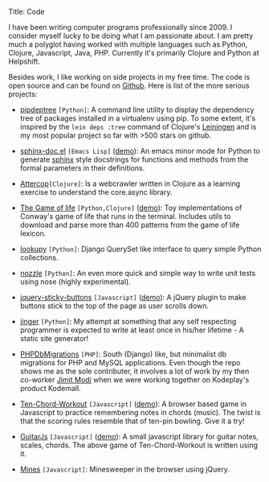 Title: Code

I have been writing computer programs professionally since 2009. I
consider myself lucky to be doing what I am passionate about. I am
pretty much a polyglot having worked with multiple languages such as
Python, Clojure, Javascript, Java, PHP. Currently it's primarily
Clojure and Python at Helpshift.

Besides work, I like working on side projects in my free time. The
code is open source and can be found on
[Github](https://github.com/naiquevin). Here is list of the more
serious projects:

* [pipdeptree](https://github.com/naiquevin/pipdeptree) `[Python]`: A
  command line utility to display the dependency tree of packages
  installed in a virtualenv using pip. To some extent, it's inspired
  by the `lein deps :tree` command of Clojure's
  [Leiningen](http://leiningen.org/) and is my most popular project so
  far with >500 stars on github.

* [sphinx-doc.el](https://github.com/naiquevin/sphinx-doc.el)
  `[Emacs Lisp]`
  ([demo](https://github.com/naiquevin/sphinx-doc.el/blob/master/demo.gif)):
  An emacs minor mode for Python to generate
  [sphinx](http://sphinx-doc.org/) style docstrings for functions and
  methods from the formal parameters in their definitions.

* [Attercop](https://github.com/naiquevin/attercop)`[Clojure]`: Is a
  webcrawler written in Clojure as a learning exercise to understand
  the core.async library.

* [The Game of life](https://github.com/naiquevin/game-of-life)
  `[Python,Clojure]`
  ([demo](https://github.com/naiquevin/game-of-life/blob/master/pulshuttle_V.gif)):
  Toy implementations of Conway's game of life that runs in the
  terminal. Includes utils to download and parse more than 400
  patterns from the game of life lexicon.

* [lookupy](https://github.com/naiquevin/lookupy) `[Python]`: Django
  QuerySet like interface to query simple Python collections.

* [nozzle](https://github.com/naiquevin/nozzle) `[Python]`: An even
  more quick and simple way to write unit tests using nose (highly
  experimental).

* [jquery-sticky-buttons](https://github.com/naiquevin/jquery-sticky-buttons)
  `[Javascript]`
  ([demo](http://naiquevin.github.com/jquery-sticky-buttons/)): A
  jQuery plugin to make buttons stick to the top of the page as user
  scrolls down.

* [jinger](https://github.com/naiquevin/jinger) `[Python]`: My attempt
  at something that any self respecting programmer is expected to
  write at least once in his/her lifetime - A static site generator!

* [PHPDbMigrations](https://github.com/naiquevin/phpDbMigrations)
  `[PHP]`: South (Django) like, but minimalist db migrations for PHP
  and MySQL applications. Even though the repo shows me as the sole
  contributer, it involves a lot of work by my then co-worker
  [Jimit Modi](https://github.com/jimymodi) when we were working
  together on Kodeplay's product Kodemall.

* [Ten-Chord-Workout](https://github.com/naiquevin/ten-chord-workout)
  `[Javascript]`
  ([demo](http://naiquevin.github.com/ten-chord-workout/)): A browser
  based game in Javascript to practice remembering notes in chords
  (music). The twist is that the scoring rules resemble that of
  ten-pin bowling. Give it a try!

* [GuitarJs](https://github.com/naiquevin/GuitarJs) `[Javascript]`
  ([demo](http://naiquevin.github.com/GuitarJs/)): A small javascript
  library for guitar notes, scales, chords. The above game of
  Ten-Chord-Workout is written using it.

* [Mines](https://github.com/naiquevin/mines/blob/master/mines.js)
  `[Javascript]`: Minesweeper in the browser using jQuery.
  















